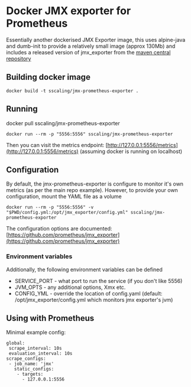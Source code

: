 Docker JMX exporter for Prometheus
==================================

Essentially another dockerised JMX Exporter image, this uses alpine-java and dumb-init to provide a relatively small image (approx 130Mb) and includes a released version of jmx_exporter from the [maven central repository](https://repo1.maven.org/maven2/io/prometheus/jmx/jmx_prometheus_httpserver/)

Building docker image
---------------------

```
docker build -t sscaling/jmx-prometheus-exporter .
```

Running
-------
docker pull sscaling/jmx-prometheus-exporter
```
docker run --rm -p "5556:5556" sscaling/jmx-prometheus-exporter
```

Then you can visit the metrics endpoint: [http://127.0.0.1:5556/metrics](http://127.0.0.1:5556/metrics) (assuming docker is running on localhost)

Configuration
-------------

By default, the jmx-prometheus-exporter is configure to monitor it's own metrics (as per the main repo example). However, to provide your own configuration, mount the YAML file as a volume

```
docker run --rm -p "5556:5556" -v "$PWD/config.yml:/opt/jmx_exporter/config.yml" sscaling/jmx-prometheus-exporter
```

The configuration options are documented: [https://github.com/prometheus/jmx_exporter](https://github.com/prometheus/jmx_exporter)

### Environment variables

Additionally, the following environment variables can be defined

-	SERVICE_PORT - what port to run the service (if you don't like 5556)
-	JVM_OPTS - any additional options, Xmx etc.
-   CONFIG_YML - override the location of config.yaml (default: /opt/jmx_exporter/config.yml which monitors jmx exporter's jvm)

Using with Prometheus
---------------------

Minimal example config:

```
global:
 scrape_interval: 10s
 evaluation_interval: 10s
scrape_configs:
 - job_name: 'jmx'
   static_configs:
    - targets:
      - 127.0.0.1:5556
```
